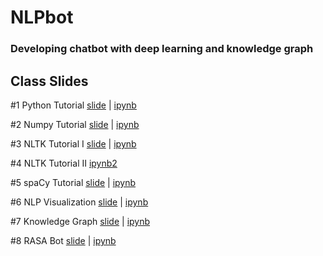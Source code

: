 # NLPbot

### Developing chatbot with deep learning and knowledge graph

## Class Slides
#1 Python Tutorial [slide](https://info-ruc.github.io/nlpbot/python-tut.pdf) 
| [ipynb](https://github.com/info-ruc/nlpbot/blob/master/python-tut.ipynb)

#2 Numpy Tutorial [slide](https://info-ruc.github.io/nlpbot/python-tut.pdf) 
| [ipynb](https://github.com/info-ruc/nlpbot/blob/master/python-tut.ipynb)

#3 NLTK Tutorial I [slide](https://info-ruc.github.io/nlpbot/nltk-tut.pdf) 
| [ipynb](https://github.com/info-ruc/nlpbot/blob/master/nltk.ipynb) 

#4 NLTK Tutorial II
[ipynb2](https://github.com/info-ruc/nlpbot/blob/master/nltk-bot.ipynb)

#5 spaCy Tutorial [slide](https://info-ruc.github.io/nlpbot/spacy.pdf) 
| [ipynb](https://github.com/info-ruc/nlpbot/blob/master/spacy.ipynb)

#6 NLP Visualization [slide](https://info-ruc.github.io/nlpbot/vis.pdf) 
| [ipynb](https://github.com/info-ruc/nlpbot/blob/master/texthero.ipynb)

#7 Knowledge Graph [slide](https://info-ruc.github.io/nlpbot/kg.pdf) 
| [ipynb](https://github.com/info-ruc/nlpbot/blob/master/kg.ipynb)

#8 RASA Bot [slide](https://info-ruc.github.io/nlpbot/vis.pdf) 
| [ipynb](https://github.com/info-ruc/nlpbot/blob/master/texthero.ipynb)

